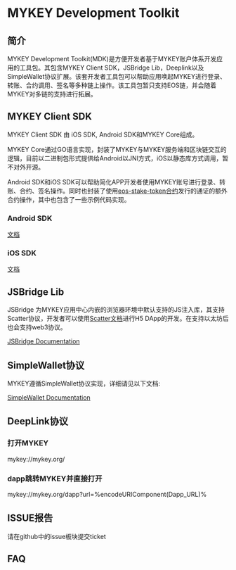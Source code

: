 # MYKEY Development Toolkit

## 简介

MYKEY Development Toolkit\(MDK\)是方便开发者基于MYKEY账户体系开发应用的工具包。其包含MYKEY Client SDK，JSBridge Lib，Deeplink以及SimpleWallet协议扩展。该套开发者工具包可以帮助应用唤起MYKEY进行登录、转账、合约调用、签名等多种链上操作。该工具包暂只支持EOS链，并会随着MYKEY对多链的支持进行拓展。

## MYKEY Client SDK

MYKEY Client SDK 由 iOS SDK, Android SDK和MYKEY Core组成。

MYKEY Core通过GO语言实现，封装了MYKEY与MYKEY服务端和区块链交互的逻辑，目前以二进制包形式提供给Android以JNI方式，iOS以静态库方式调用，暂不对外开源。

Android SDK和iOS SDK可以帮助简化APP开发者使用MYKEY账号进行登录、转账、合约、签名操作。同时也封装了使用[eos-stake-token合约](https://github.com/mykeylab/eos-stake-token)发行的通证的额外合约操作，其中也包含了一些示例代码实现。

### Android SDK

[文档](mykey_android_sdk.md)

### iOS SDK

[文档](mykey_ios_sdk.md)

## JSBridge Lib

JSBridge 为MYKEY应用中心内嵌的浏览器环境中默认支持的JS注入库，其支持Scatter协议，开发者可以使用[Scatter文档](https://get-scatter.com/docs/api-reference)进行H5 DApp的开发。在支持以太坊后也会支持web3协议。

[JSBridge Documentation](mykey_jsbridge.md)

## SimpleWallet协议

MYKEY遵循SimpleWallet协议实现，详细请见以下文档:

[SimpleWallet Documentation](mykey_simplewallet.md)

## DeepLink协议

### 打开MYKEY

mykey://mykey.org/

### dapp跳转MYKEY并直接打开

mykey://mykey.org/dapp?url=%encodeURIComponent\(Dapp\_URL\)%

## ISSUE报告

请在github中的issue板块提交ticket

## FAQ


